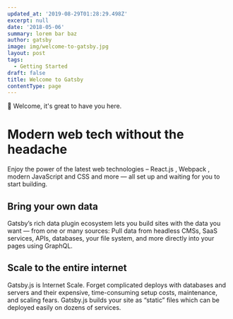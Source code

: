 ```yaml
---
updated_at: '2019-08-29T01:28:29.498Z'
excerpt: null
date: '2018-05-06'
summary: lorem bar baz
author: gatsby
image: img/welcome-to-gatsby.jpg
layout: post
tags:
  - Getting Started
draft: false
title: Welcome to Gatsby
contentType: page
---
```

👋 Welcome, it's great to have you here.

# Modern web tech without the headache

Enjoy the power of the latest web technologies – React.js , Webpack , modern JavaScript and CSS and more — all set up and waiting for you to start building.

## Bring your own data

Gatsby’s rich data plugin ecosystem lets you build sites with the data you want — from one or many sources: Pull data from headless CMSs, SaaS services, APIs, databases, your file system, and more directly into your pages using GraphQL.

## Scale to the entire internet

Gatsby.js is Internet Scale. Forget complicated deploys with databases and servers and their expensive, time-consuming setup costs, maintenance, and scaling fears. Gatsby.js builds your site as “static” files which can be deployed easily on dozens of services.
